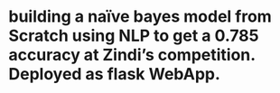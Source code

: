 # building a naïve bayes model from Scratch using NLP to get a 0.785 accuracy at Zindi’s competition. Deployed as flask WebApp.
